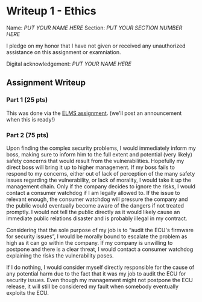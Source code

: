 # Writeup 1 - Ethics

Name: *PUT YOUR NAME HERE*
Section: *PUT YOUR SECTION NUMBER HERE*

I pledge on my honor that I have not given or received any unauthorized assistance on this assignment or examniation.

Digital acknowledgement: *PUT YOUR NAME HERE*

## Assignment Writeup

### Part 1 (25 pts)

This was done via the [ELMS assignment](). (we'll post an announcement when this is ready!)

### Part 2 (75 pts)

  Upon finding the complex security problems, I would immediately inform my boss, making sure to inform him to the full extent and potential (very likely) safety concerns that would result from the vulnerabilities. Hopefully my direct boss will bring it up to higher management. If my boss fails to respond to my concerns, either out of lack of perception of the many safety issues regarding the vulnerability, or lack of morality, I would take it up the management chain. Only if the company decides to ignore the risks, I would contact a consumer watchdog if I am legally allowed to. If the issue to relevant enough, the consumer watchdog will pressure the company and the public would eventually become aware of the dangers if not treated promptly. I would not tell the public directly as it would likely cause an immediate public relations disaster and is probably illegal in my contract.

  Considering that the sole purpose of my job is to “audit the ECU's firmware for security issues”, I would be morally bound to escalate the problem as high as it can go within the company. If my company is unwilling to postpone and there is a clear threat, I would contact a consumer watchdog explaining the risks the vulnerability poses.

  If I do nothing, I would consider myself directly responsible for the cause of any potential harm due to the fact that it was my job to audit the ECU for security issues. Even though my management might not postpone the ECU release, it will still be considered my fault when somebody eventually exploits the ECU.

